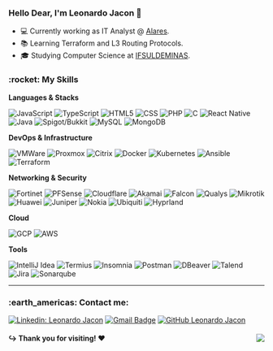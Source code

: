 <h3>Hello Dear, I'm Leonardo Jacon 👋</h3>

 
- 💻 Currently working as IT Analyst @ <a href="https://alaresinternet.com.br">Alares</a>.
- 📚 Learning Terraform and L3 Routing Protocols.
- 🎓 Studying Computer Science at <a href="https://portal.ifsuldeminas.edu.br/">IFSULDEMINAS</a>.

<h3> :rocket: My Skills </h3>

**Languages & Stacks**

  ![JavaScript](https://img.shields.io/badge/-JavaScript-333333?style=flat&logo=javascript)
  ![TypeScript](https://img.shields.io/badge/-TypeScript-333333?style=flat&logo=typescript)
  ![HTML5](https://img.shields.io/badge/-HTML5-333333?style=flat&logo=HTML5)
  ![CSS](https://img.shields.io/badge/-CSS-333333?style=flat&logo=CSS3&logoColor=1572B6)
  ![PHP](https://img.shields.io/badge/-PHP-333333?style=flat&logo=PHP)
  ![C](https://img.shields.io/badge/-C-333333?style=flat&logo=c)
  ![React Native](https://img.shields.io/badge/-React%20Native-333333?style=flat&logo=react)
  ![Java](https://img.shields.io/badge/-Java-333333?style=flat&logo=Java&logoColor=f02020)
  ![Spigot/Bukkit](https://img.shields.io/badge/-Spigot/Bukkit-333333?style=flat&logo=spigotmc)
  ![MySQL](https://img.shields.io/badge/-MySQL-333333?style=flat&logo=mysql)
  ![MongoDB](https://img.shields.io/badge/-MongoDB-333333?style=flat&logo=mongodb)

**DevOps & Infrastructure**

  ![VMWare](https://img.shields.io/badge/-VMWare-333333?style=flat&logo=vmware)
  ![Proxmox](https://img.shields.io/badge/-Proxmox-333333?style=flat&logo=proxmox) 
  ![Citrix](https://img.shields.io/badge/-Citrix-333333?style=flat&logo=citrix) 
  ![Docker](https://img.shields.io/badge/-Docker-333333?style=flat&logo=docker)
  ![Kubernetes](https://img.shields.io/badge/-Kubernetes-333333?style=flat&logo=Kubernetes)
  ![Ansible](https://img.shields.io/badge/-Ansible-333333?style=flat&logo=ansible)
  ![Terraform](https://img.shields.io/badge/-Terraform-333333?style=flat&logo=terraform)

**Networking & Security**

  ![Fortinet](https://img.shields.io/badge/-Fortinet-333333?style=flat&logo=fortinet)
  ![PFSense](https://img.shields.io/badge/-PFSense-333333?style=flat&logo=pfsense) 
  ![Cloudflare](https://img.shields.io/badge/-Cloudflare-333333?style=flat&logo=cloudflare) 
  ![Akamai](https://img.shields.io/badge/-Akamai-333333?style=flat&logo=akamai)
  ![Falcon](https://img.shields.io/badge/-Falcon-333333?style=flat&logo=falcon)
  ![Qualys](https://img.shields.io/badge/-Qualys-333333?style=flat&logo=qualys)
  ![Mikrotik](https://img.shields.io/badge/-Mikrotik-333333?style=flat&logo=mikrotik)
  ![Huawei](https://img.shields.io/badge/-Huawei-333333?style=flat&logo=huawei)
  ![Juniper](https://img.shields.io/badge/-Juniper-333333?style=flat&logo=junipernetworks)
  ![Nokia](https://img.shields.io/badge/-Nokia-333333?style=flat&logo=nokia)
  ![Ubiquiti](https://img.shields.io/badge/-Ubiquiti-333333?style=flat&logo=ubiquiti)
  ![Hyprland](https://img.shields.io/badge/-Hyprland-333333?style=flat&logo=hyprland)

**Cloud**

  ![GCP](https://img.shields.io/badge/-GCP-333333?style=flat&logo=googlecloud)
  ![AWS](https://img.shields.io/badge/-AWS-333333?style=flat&logo=amazonwebservices)
  
**Tools**

  ![IntelliJ Idea](https://img.shields.io/badge/-IntelliJ%20IDEA%20-333333?style=flat&logo=intellijidea)
  ![Termius](https://img.shields.io/badge/-Termius-333333?style=flat&logo=termius)
  ![Insomnia](https://img.shields.io/badge/-Insomnia-333333?style=flat&logo=insomnia)
  ![Postman](https://img.shields.io/badge/-Postman-333333?style=flat&logo=postman)
  ![DBeaver](https://img.shields.io/badge/-DBeaver-333333?style=flat&logo=dbeaver)
  ![Talend](https://img.shields.io/badge/-Talend-333333?style=flat&logo=talend)
  ![Jira](https://img.shields.io/badge/-Jira-333333?style=flat&logo=jirasoftware)
  ![Sonarqube](https://img.shields.io/badge/-Sonarqube-333333?style=flat&logo=sonarqube)
 
<hr/>

<h3> :earth_americas: Contact me: </h3> 

[![Linkedin: Leonardo Jacon](https://img.shields.io/badge/-Leonardo%20Jacon-purple?style=flat-square&logo=Linkedin&logoColor=white&link=https://linkedin.com/in/leonardo-jacon)](https://linkedin.com/in/leonardo-jacon)
[![Gmail Badge](https://img.shields.io/badge/-eu@leojacon.dev-purple?style=flat-square&logo=Gmail&logoColor=white&link=mailto:eu@leojacon.dev)](mailto:eu@leojacon.dev)
[![GitHub Leonardo Jacon]( https://img.shields.io/github/followers/leojacondev?label=follow&style=social)](https://github.com/leojacondev)

<div>
 <h4> ↪️ Thank you for visiting! ♥️ <img align="right" src="https://komarev.com/ghpvc/?username=leojacondev&color=blueviolet&style=flat-square"></h4>
</div>
